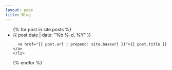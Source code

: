 ```yaml
---
layout: page
title: Blog
---
```


<ul>
  {% for post in site.posts %}
    <li>
      <span>{{ post.date | date: "%b %-d, %Y" }}</span>

      <a href="{{ post.url | prepend: site.baseurl }}">{{ post.title }}</a>
    </li>
  {% endfor %}
</ul>
